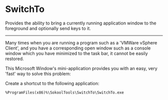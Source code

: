 # SwitchTo
Provides the ability to bring a currently running application window to the foreground and 
optionally send keys to it.

<hr>

Many times when you are running a program such as a 'VMWare vSphere Client', and you have 
a corresponding open window such as a console window which you have minimized to the task 
bar, it cannot be easily restored.

This Microsoft Window's mini-application provides you with an easy, very 'fast' way to solve this 
problem:

Create a shortcut to the following application:
 
`%ProgramFiles(x86)%\SokoolTools\SwitchTo\SwitchTo.exe`
